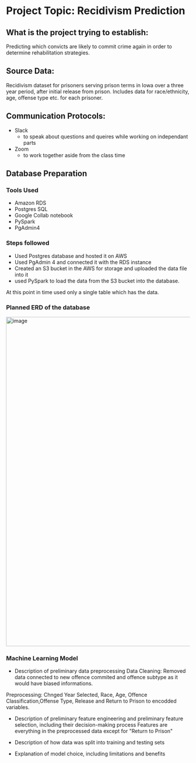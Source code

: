 # Project Topic: Recidivism Prediction 

## What is the project trying to establish:
Predicting which convicts are likely to commit crime again in order to determine rehabilitation strategies.

## Source Data:

Recidivism dataset for prisoners serving prison terms in Iowa over a three year period, after initial release from prison. Includes data for race/ethnicity, age, offense type etc. for each prisoner.

## Communication Protocols:
- Slack
  - to speak about questions and queires while working on independant parts
- Zoom
  - to work together aside from the class time

## Database Preparation

### Tools Used
- Amazon RDS
- Postgres SQL
- Google Collab notebook
- PySpark
- PgAdmin4

### Steps followed
- Used Postgres database and hosted it on AWS
- Used PgAdmin 4 and connected it with the RDS instance
- Created an S3 bucket in the AWS for storage and uploaded the data file into it
- used PySpark to load the data from the S3 bucket into the database.

At this point in time used only a single table which has the data.

### Planned ERD of the database

<img width="899" alt="image" src="https://user-images.githubusercontent.com/104597335/191867368-470f1705-b46a-466a-ae7f-1e789ecb2ec2.png">


### Machine Learning Model
- Description of preliminary data preprocessing
Data Cleaning:
Removed data connected to new offence commited and offence subtype as it would have biased informations. 
  
Preprocessing:
  Chnged Year Selected, Race, Age, Offence Classification,Offense Type, Release and Return to Prison to encodded variables.
  
- Description of preliminary feature engineering and preliminary feature selection, including their decision-making process
Features are everything in the preprocessed data except for "Return to Prison"

- Description of how data was split into training and testing sets

- Explanation of model choice, including limitations and benefits
